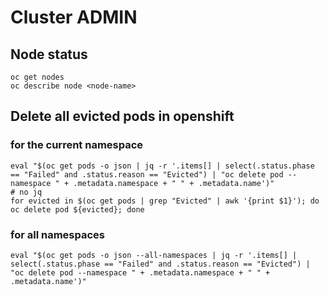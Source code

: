 # Cluster ADMIN

## Node status

    oc get nodes
    oc describe node <node-name>


## Delete all evicted pods in openshift

### for the current namespace
    eval "$(oc get pods -o json | jq -r '.items[] | select(.status.phase == "Failed" and .status.reason == "Evicted") | "oc delete pod --namespace " + .metadata.namespace + " " + .metadata.name')"
    # no jq
    for evicted in $(oc get pods | grep "Evicted" | awk '{print $1}'); do oc delete pod ${evicted}; done

### for all namespaces
    eval "$(oc get pods -o json --all-namespaces | jq -r '.items[] | select(.status.phase == "Failed" and .status.reason == "Evicted") | "oc delete pod --namespace " + .metadata.namespace + " " + .metadata.name')"
